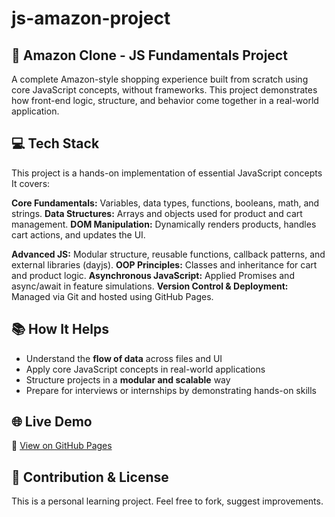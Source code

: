 # js-amazon-project
## 🛒 Amazon Clone - JS Fundamentals Project

A complete Amazon-style shopping experience built from scratch using core JavaScript concepts, 
without frameworks. This project demonstrates how front-end logic, structure, and behavior come 
together in a real-world application.

## 💻 Tech Stack 

This project is a hands-on implementation of essential JavaScript concepts It covers:

**Core Fundamentals:** Variables, data types, functions, booleans, math, and strings.
**Data Structures:** Arrays and objects used for product and cart management.
**DOM Manipulation:** Dynamically renders products, handles cart actions, and updates the UI.

**Advanced JS:** Modular structure, reusable functions, callback patterns, and external libraries (dayjs).
**OOP Principles:** Classes and inheritance for cart and product logic.
**Asynchronous JavaScript:** Applied Promises and async/await in feature simulations.
**Version Control & Deployment:** Managed via Git and hosted using GitHub Pages.

## 📚 How It Helps

- Understand the **flow of data** across files and UI
- Apply core JavaScript concepts in real-world applications
- Structure projects in a **modular and scalable** way
- Prepare for interviews or internships by demonstrating hands-on skills

## 🌐 Live Demo

🔗 [View on GitHub Pages](https://shruuti-005.github.io/js-amazon-project/)

## 🤝 Contribution & License

This is a personal learning project. Feel free to fork, suggest improvements.
